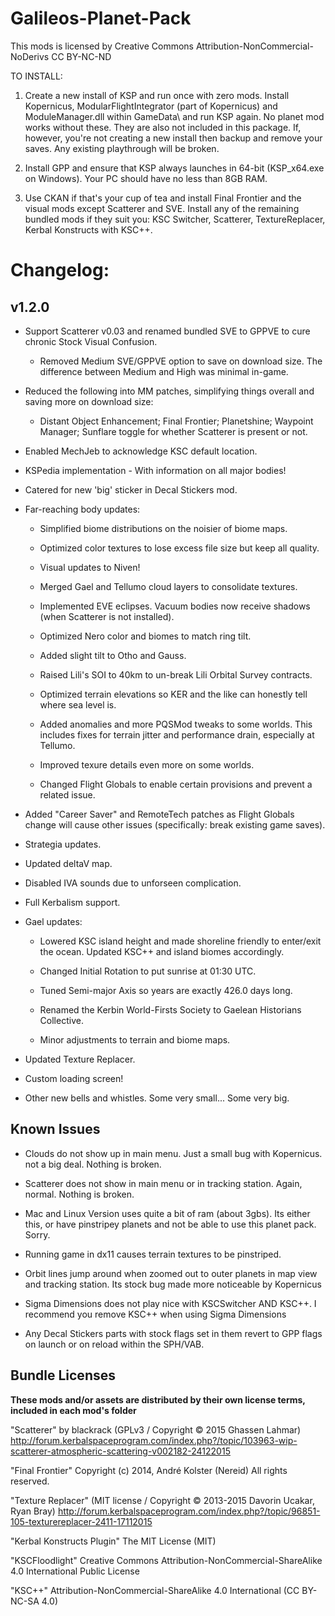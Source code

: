 ﻿# Galileos-Planet-Pack

This mods is licensed by Creative Commons Attribution-NonCommercial-NoDerivs 
CC BY-NC-ND 

TO INSTALL:

1. Create a new install of KSP and run once with zero mods. Install Kopernicus, ModularFlightIntegrator (part of Kopernicus) and ModuleManager.dll within GameData\ and run KSP again. No planet mod works without these. They are also not included in this package. If, however, you're not creating a new install then backup and remove your saves. Any existing playthrough will be broken.

2. Install GPP and ensure that KSP always launches in 64-bit (KSP_x64.exe on Windows). Your PC should have no less than 8GB RAM.

3. Use CKAN if that's your cup of tea and install Final Frontier and the visual mods except Scatterer and SVE. Install any of the remaining bundled mods if they suit you: KSC Switcher, Scatterer, TextureReplacer, Kerbal Konstructs with KSC++.

# Changelog:
## v1.2.0

* Support Scatterer v0.03 and renamed bundled SVE to GPPVE to cure chronic Stock Visual Confusion.
  
  * Removed Medium SVE/GPPVE option to save on download size. The difference between Medium and High was minimal in-game.

* Reduced the following into MM patches, simplifying things overall and saving more on download size:

  * Distant Object Enhancement; Final Frontier; Planetshine; Waypoint Manager; Sunflare toggle for whether Scatterer is present or not.
  
* Enabled MechJeb to acknowledge KSC default location.

* KSPedia implementation - With information on all major bodies!

* Catered for new 'big' sticker in Decal Stickers mod.

* Far-reaching body updates:

  * Simplified biome distributions on the noisier of biome maps.
  
  * Optimized color textures to lose excess file size but keep all quality.
  
  * Visual updates to Niven!
  
  * Merged Gael and Tellumo cloud layers to consolidate textures.
  
  * Implemented EVE eclipses. Vacuum bodies now receive shadows (when Scatterer is not installed).
  
  * Optimized Nero color and biomes to match ring tilt.
  
  * Added slight tilt to Otho and Gauss.
  
  * Raised Lili's SOI to 40km to un-break Lili Orbital Survey contracts.
  
  * Optimized terrain elevations so KER and the like can honestly tell where sea level is.
  
  * Added anomalies and more PQSMod tweaks to some worlds. This includes fixes for terrain jitter and performance drain, especially at Tellumo.
  
  * Improved texure details even more on some worlds.
  
  * Changed Flight Globals to enable certain provisions and prevent a related issue.

* Added "Career Saver" and RemoteTech patches as Flight Globals change will cause other issues (specifically: break existing game saves).
  
* Strategia updates.

* Updated deltaV map.

* Disabled IVA sounds due to unforseen complication.

* Full Kerbalism support.

* Gael updates:

  * Lowered KSC island height and made shoreline friendly to enter/exit the ocean. Updated KSC++ and island biomes accordingly.
  
  * Changed Initial Rotation to put sunrise at 01:30 UTC.
  
  * Tuned Semi-major Axis so years are exactly 426.0 days long.
  
  * Renamed the Kerbin World-Firsts Society to Gaelean Historians Collective.
  
  * Minor adjustments to terrain and biome maps.

* Updated Texture Replacer.

* Custom loading screen!

* Other new bells and whistles. Some very small... Some very big.

## Known Issues
 
* Clouds do not show up in main menu. Just a small bug with Kopernicus. not a big deal. Nothing is broken.

* Scatterer does not show in main menu or in tracking station. Again, normal. Nothing is broken.

* Mac and Linux Version uses quite a bit of ram (about 3gbs). Its either this, or have pinstripey planets and not be able to use this planet pack. Sorry.

* Running game in dx11 causes terrain textures to be pinstriped.

* Orbit lines jump around when zoomed out to outer planets in map view and tracking station. Its stock bug made more noticeable by Kopernicus

* Sigma Dimensions does not play nice with KSCSwitcher AND KSC++. I recommend you remove KSC++ when using Sigma Dimensions

* Any Decal Stickers parts with stock flags set in them revert to GPP flags on launch or on reload within the SPH/VAB.

## Bundle Licenses

**These mods and/or assets are distributed by their own license terms, included in each mod's folder**

"Scatterer" by blackrack (GPLv3 / Copyright © 2015 Ghassen Lahmar)
http://forum.kerbalspaceprogram.com/index.php?/topic/103963-wip-scatterer-atmospheric-scattering-v002182-24122015

"Final Frontier"
Copyright (c) 2014, André Kolster (Nereid)
 All rights reserved.

"Texture Replacer" 
(MIT license / Copyright © 2013-2015 Davorin Ucakar, Ryan Bray)
http://forum.kerbalspaceprogram.com/index.php?/topic/96851-105-texturereplacer-2411-17112015

"Kerbal Konstructs Plugin"
The MIT License (MIT)

"KSCFloodlight"
Creative Commons Attribution-NonCommercial-ShareAlike 4.0 International Public License

"KSC++"
Attribution-NonCommercial-ShareAlike 4.0 International (CC BY-NC-SA 4.0)
